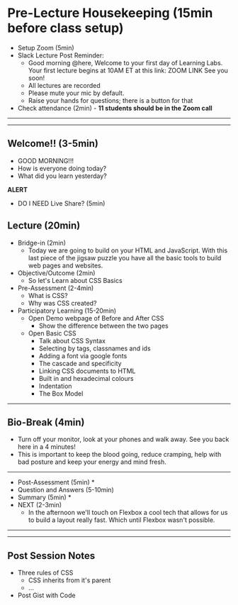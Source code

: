 # Pre-Lecture Housekeeping (15min before class setup)
* Setup Zoom (5min)
* Slack Lecture Post Reminder:
    * Good morning @here, Welcome to your first day of Learning Labs. Your first lecture begins at 10AM ET at this link: ZOOM LINK
    See you soon!
    * All lectures are recorded
    * Please mute your mic by default.
    * Raise your hands for questions; there is a button for that
* Check attendance (2min) - **11 students should be in the Zoom call**

---
---
## Welcome!! (3-5min)
* GOOD MORNING!!!
* How is everyone doing today?
* What did you learn yesterday?

**ALERT**
* DO I NEED Live Share? (5min)

## Lecture (20min)
* Bridge-in (2min)
    * Today we are going to build on your HTML and JavaScript. With this last piece of the jigsaw puzzle you have all the basic tools to build web pages and websites.
* Objective/Outcome (2min)
    * So let's Learn about CSS Basics
* Pre-Assessment (2-4min)
    * What is CSS?
    * Why was CSS created?
* Participatory Learning (15-20min)
    * Open Demo webpage of Before and After CSS
        * Show the difference between the two pages
    * Open Basic CSS
        * Talk about CSS Syntax
        * Selecting by tags, classnames and ids
        * Adding a font via google fonts
        * The cascade and specificity
        * Linking CSS documents to HTML
        * Built in and hexadecimal colours
        * Indentation
        * The Box Model

---
## Bio-Break (4min)
  * Turn off your monitor, look at your phones and walk away. See you back here in a 4 minutes!
  * This is important to keep the blood going, reduce cramping, help with bad posture and keep your energy and mind fresh.
---
* Post-Assessment (5min)
    *
* Question and Answers (5-10min)
* Summary (5min)
    *
* NEXT (2-3min)
    * In the afternoon we'll touch on Flexbox a cool tech that allows for us to build a layout really fast. Which until Flexbox wasn't possible.

---
---

## Post Session Notes
* Three rules of CSS
    * CSS inherits from it's parent
    * ...
* Post Gist with Code



